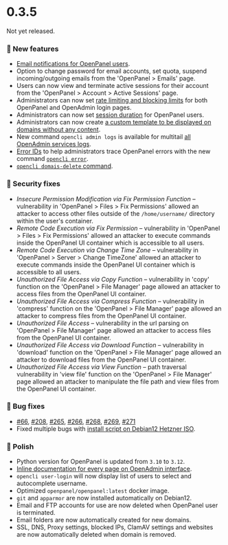 # 0.3.5

Not yet released.

### 🚀 New features
- [Email notifications for OpenPanel users](/docs/panel/account/notifications/).
- Option to change password for email accounts, set quota, suspend incoming/outgoing emails from the 'OpenPanel > Emails' page.
- Users can now view and terminate active sessions for their account from the 'OpenPanel > Account > Active Sessions' page.
- Administrators can now set [rate limiting and blocking limits](/docs/admin/intro/#brute-force-protection) for both OpenPanel and OpenAdmin login pages.
- Administrators can now set [session duration](https://dev.openpanel.com/cli/config.html#session-duration) for OpenPanel users.
- Administrators can now create [a custom template to be displayed on domains without any content](https://i.ibb.co/tXkHKyL/default-landing.png).
- New command `opencli admin logs` is available for multitail [all OpenAdmin services logs](https://dev.openpanel.com/logs.html).
- [Error IDs](https://i.postimg.cc/dtC3M7Mq/500.png) to help administrators trace OpenPanel errors with the new command [`opencli error`](https://dev.openpanel.com/cli/error.html).
- [`opencli domais-delete` command](https://dev.openpanel.com/cli/domains.html#Delete-Domain).

### ️🚨 Security fixes
- *Insecure Permission Modification via Fix Permission Function* – vulnerability in 'OpenPanel > Files > Fix Permissions' allowed an attacker to access other files outside of the `/home/username/` directory within the user's container.
- *Remote Code Execution via Fix Permission* – vulnerability in 'OpenPanel > Files > Fix Permissions' allowed an attacker to execute commands inside the OpenPanel UI container which is accessible to all users.
- *Remote Code Execution via Change Time Zone* – vulnerability in 'OpenPanel > Server > Change TimeZone' allowed an attacker to execute commands inside the OpenPanel UI container which is accessible to all users.
- *Unauthorized File Access via Copy Function* – vulnerability in 'copy' function on the 'OpenPanel > File Manager' page allowed an attacker to access files from the OpenPanel UI container.
- *Unauthorized File Access via Compress Function* – vulnerability in 'compress' function on the 'OpenPanel > File Manager' page allowed an attacker to compress files from the OpenPanel UI container.
- *Unauthorized File Access* – vulnerability in the url parsing on 'OpenPanel > File Manager' page allowed an attacker to access files from the OpenPanel UI container.
- *Unauthorized File Access via Download Function* – vulnerability in 'download' function on the 'OpenPanel > File Manager' page allowed an attacker to download files from the OpenPanel UI container.
- *Unauthorized File Access via View Function* – path traversal vulnerability in 'view file' function on the 'OpenPanel > File Manager' page allowed an attacker to manipulate the file path and view files from the OpenPanel UI container.

### 🐛 Bug fixes
- [#66](https://github.com/stefanpejcic/OpenPanel/issues/66), [#208](https://github.com/stefanpejcic/OpenPanel/issues/208), [#265](https://github.com/stefanpejcic/OpenPanel/issues/265), [#266](https://github.com/stefanpejcic/OpenPanel/issues/266), [#268](https://github.com/stefanpejcic/OpenPanel/issues/268), [#269](https://github.com/stefanpejcic/OpenPanel/issues/269), [#271](https://github.com/stefanpejcic/OpenPanel/issues/271)
- Fixed multiple bugs with [install script on Debian12 Hetzner ISO](https://community.openpanel.org/d/110-installation-issue/6).

### 💅 Polish
- Python version for OpenPanel is updated from `3.10` to `3.12`.
- [Inline documentation for every page on OpenAdmin interface](https://i.postimg.cc/6tzM8Rtg/2024-10-31-20-32.png).
- `opencli user-login` will now display list of users to select and autocomplete username.
- Optimized `openpanel/openpanel:latest` docker image.
- `git` and `apparmor` are now installed automatically on Debian12.
- Email and FTP accounts for use are now deleted when OpenPanel user is terminated.
- Email folders are now automatically created for new domains.
- SSL, DNS, Proxy settings, blocked IPs, ClamAV settings and websites are now automatically deleted when domain is removed.
